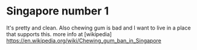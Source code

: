 # Singapore number 1 
It's pretty and clean. Also chewing gum is bad and I want to live in a place that supports this. 
more info at [wikipedia] https://en.wikipedia.org/wiki/Chewing_gum_ban_in_Singapore
